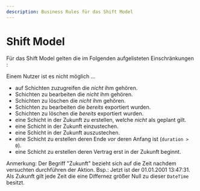 ```yaml
---
description: Business Rules für das Shift Model
---
```


# Shift Model

Für das Shift Model gelten die im Folgenden aufgelisteten Einschränkungen :

Einem Nutzer ist es nicht möglich ...

* auf Schichten zuzugreifen die *nicht* ihm gehören.
* Schichten zu bearbeiten die *nicht* ihm gehören.
* Schichten zu löschen die *nicht* ihm gehören.
* Schichten zu bearbeiten die *bereits* exportiert wurden.
* Schichten zu löschen die *bereits* exportiert wurden.
* eine Schicht in der Zukunft zu erstellen, welche *nicht* als geplant gilt.
* eine Schicht in der Zukunft einzustechen.
* eine Schicht in der Zukunft auszustechen.
* eine Schicht zu erstellen deren Ende *vor* deren Anfang ist (`duration > 0`).
* eine Schicht zu erstellen deren Vertrag erst in der Zukunft beginnt.


Anmerkung:
Der Begriff "Zukunft" bezieht sich auf die Zeit nachdem versuchten durchführen der Aktion.
Bsp.: Jetzt ist der 01.01.2001 13:47:31. Als Zukunft gilt jede Zeit die eine Differnez größer Null zu dieser `DateTime`
besitzt.